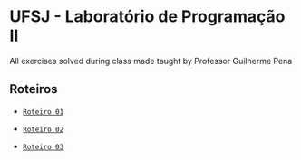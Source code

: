 # UFSJ - Laboratório de Programação II

All exercises solved during class made taught by Professor Guilherme Pena

## Roteiros

- [`Roteiro 01`](./roteiro-01/)

- [`Roteiro 02`](./roteiro-02/)

- [`Roteiro 03`](./roteiro-03/)
